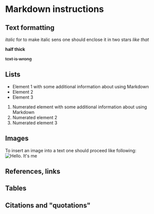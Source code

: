 # Markdown instructions

## Text formatting

*italic* for to make italic sens one should enclose it in two stars *like that*

**half thick**

~~text is wrong~~

## Lists

* Element 1 with some additional information about using Markdown
* Element 2
* Element 3

1. Numerated element with some additional information about using Markdown
2. Numerated element 2
3. Numerated element 3

## Images

To insert an image into a text one should proceed like following:
![Hello. It's me](yava.jpg)


## References, links

## Tables

## Citations and "quotations"


